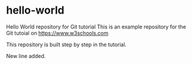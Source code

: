 # hello-world
Hello World repository for Git tutorial
This is an example repository for the Git tutoial on https://www.w3schools.com

This repository is built step by step in the tutorial.

New line added.